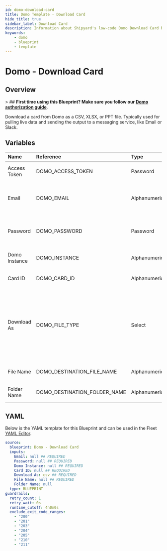 ```yaml
---
id: domo-download-card
title: Domo Template - Download Card
hide_title: true
sidebar_label: Download Card
description: Information about Shipyard's low-code Domo Download Card blueprint. Download the contents of a Domo card as a PPT, CSV, or XLSX file.
keywords:
    - domo
    - blueprint
    - template
---
```


# Domo - Download Card

## Overview

&gt; ## **First time using this Blueprint? Make sure you follow our [Domo authorization guide](https://www.shipyardapp.com/docs/blueprint-library/domo/domo-authorization/)**.

Download a card from Domo as a CSV, XLSX, or PPT file. Typically used for pulling live data and sending the output to a messaging service, like Email or Slack.



## Variables

| Name | Reference | Type | Required | Default | Options | Description |
|:---|:---|:---|:---|:---|:---|:---|
| Access Token | DOMO_ACCESS_TOKEN | Password | :heavy_minus_sign: | - | - | Access token to authenticate with Domo. Used in place of username/password. |
| Email | DOMO_EMAIL | Alphanumeric | :heavy_minus_sign: | - | - | Email that you use to log into Domo. Used with the password for authentication as an alternative method to providing an access token. |
| Password | DOMO_PASSWORD | Password | :heavy_minus_sign: | - | - | Password associated to the email used to sign into Domo. Used with the email for authentication as an alternative method to providing an access token. |
| Domo Instance | DOMO_INSTANCE | Alphanumeric | :white_check_mark: | - | - | Typically found in the URL structure as https://DOMOINSTANCE.domo.com |
| Card ID | DOMO_CARD_ID | Alphanumeric | :white_check_mark: | - | - | Numeric ID of the card you want to download, typically found at the end of the URL. |
| Download As | DOMO_FILE_TYPE | Select | :white_check_mark: | `csv` | .csv: `csv`<br></br><br></br>.xlsx: `excel`<br></br><br></br>.ppt: `ppt` | File format to download the specified card as. |
| File Name | DOMO_DESTINATION_FILE_NAME | Alphanumeric | :white_check_mark: | - | - | File name that will be created for the card being downloaded. Include the extension. |
| Folder Name | DOMO_DESTINATION_FOLDER_NAME | Alphanumeric | :heavy_minus_sign: | - | - | Folder where the file will be created. Leave blank to store in the current working directory |


## YAML

Below is the YAML template for this Blueprint and can be used in the Fleet [YAML Editor](../../reference/fleets/yaml-editor.md).

```yaml
source:
  blueprint: Domo - Download Card
  inputs:
    Email: null ## REQUIRED
    Password: null ## REQUIRED
    Domo Instance: null ## REQUIRED
    Card ID: null ## REQUIRED
    Download As: csv ## REQUIRED
    File Name: null ## REQUIRED
    Folder Name: null 
  type: BLUEPRINT
guardrails:
  retry_count: 1
  retry_wait: 0s
  runtime_cutoff: 4h0m0s
  exclude_exit_code_ranges:
    - "200"
    - "201"
    - "203"
    - "204"
    - "205"
    - "210"
    - "211"
```
